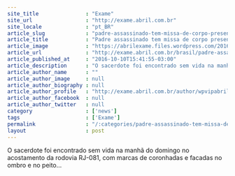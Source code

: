 ```yaml
---
site_title               : "Exame"
site_url                 : "http://exame.abril.com.br"
site_locale              : "pt_BR"
article_slug             : "padre-assassinado-tem-missa-de-corpo-presente-no-rio"
article_title            : "Padre assassinado tem missa de corpo presente no Rio"
article_image            : "https://abrilexame.files.wordpress.com/2016/10/size_960_16_9_religiao.jpg?quality=70&strip=all&w=960"
article_url              : "http://exame.abril.com.br/brasil/padre-assassinado-tem-missa-de-corpo-presente-no-rio/"
article_published_at     : "2016-10-10T15:41:55-03:00"
article_description      : "O sacerdote foi encontrado sem vida na manhã do domingo no acostamento da rodovia RJ-081, com marcas de coronhadas e facadas no ombro e no peito..."
article_author_name      : ""
article_author_image     : null
article_author_biography : null
article_author_profile   : "http://exame.abril.com.br/author/wpvipabril/"
article_author_facebook  : null
article_author_twitter   : null
category                 : ['news']
tags                     : ['Exame']
permalink                : "/:categories/padre-assassinado-tem-missa-de-corpo-presente-no-rio/"
layout                   : post
---
```


O sacerdote foi encontrado sem vida na manhã do domingo no acostamento da rodovia RJ-081, com marcas de coronhadas e facadas no ombro e no peito...
